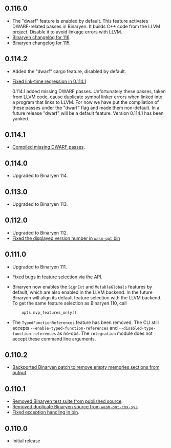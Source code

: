 ## 0.116.0

- The "dwarf" feature is enabled by default.
  This feature activates DWARF-related passes in Binaryen.
  It builds C++ code from the LLVM project.
  Disable it to avoid linkage errors with LLVM.
- [Binaryen changelog for 116](https://github.com/WebAssembly/binaryen/blob/main/CHANGELOG.md#v116).
- [Binaryen changelog for 115](https://github.com/WebAssembly/binaryen/blob/main/CHANGELOG.md#v115).

## 0.114.2

- Added the "dwarf" cargo feature, disabled by default.
- [Fixed link-time regression in 0.114.1](https://github.com/brson/wasm-opt-rs/issues/154)

  0.114.1 added missing DWARF passes. Unfortunately these passes, taken from
  LLVM code, cause duplicate symbol linker errors when linked into a program
  that links to LLVM. For now we have put the compilation of these passes under
  the "dwarf" flag and made them non-default. In a future release "dwarf" will
  be a default feature. Version 0.114.1 has been yanked.

## 0.114.1

- [Compiled missing DWARF passes](https://github.com/brson/wasm-opt-rs/pull/151).

## 0.114.0

- Upgraded to Binaryen 114.

## 0.113.0

- Upgraded to Binaryen 113.

## 0.112.0

- Upgraded to Binaryen 112.
- [Fixed the displayed version number in `wasm-opt` bin](https://github.com/brson/wasm-opt-rs/pull/133)

## 0.111.0

- Upgraded to Binaryen 111.
- [Fixed bugs in feature selection via the API](https://github.com/brson/wasm-opt-rs/issues/123).
- Binaryen now enables the `SignExt` and `MutableGlobals` features by default,
  which are also enabled in the LLVM backend.
  In the future Binaryen will align its default feature selection with the LLVM backend.
  To get the same feature selection as Binaryen 110, call

  ```rust
      opts.mvp_features_only()
  ```
- The `TypedFunctionReferences` feature has been removed. The CLI still accepts
  `--enable-typed-function-references` and `--disabled-type-function-references`
  as no-ops. The `integration` module does not accept these command line arguments.

## 0.110.2

- [Backported Binaryen patch to remove empty memories sections from output](https://github.com/brson/wasm-opt-rs/pull/111).

## 0.110.1

- [Removed Binaryen test suite from published source](https://github.com/brson/wasm-opt-rs/issues/98).
- [Removed duplicate Binaryen source from `wasm-opt-cxx-sys`](https://github.com/brson/wasm-opt-rs/pull/90).
- [Fixed exception handling in bin](https://github.com/brson/wasm-opt-rs/issues/89).

## 0.110.0

- Initial release
